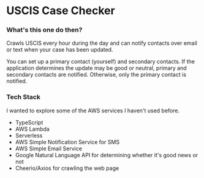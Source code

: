 # USCIS Case Checker

### What's this one do then?

Crawls USCIS every hour during the day and can notify contacts over email or text when your case has been updated.

You can set up a primary contact (yourself) and secondary contacts. If the application determines the update may be good or neutral, primary and secondary contacts are notified. Otherwise, only the primary contact is notified.

### Tech Stack

I wanted to explore some of the AWS services I haven't used before.

- TypeScript
- AWS Lambda
- Serverless
- AWS Simple Notification Service for SMS
- AWS Simple Email Service
- Google Natural Language API for determining whether it's good news or not
- Cheerio/Axios for crawling the web page
